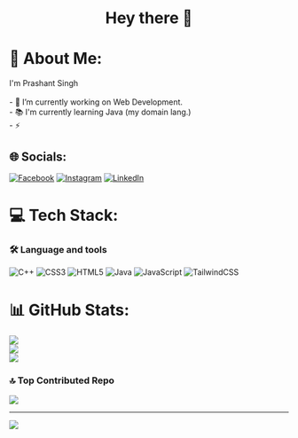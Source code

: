 
<div align="center">
<!--   <img src="https://visitor-badge.laobi.icu/badge?page_id=maurodesouza.maurodesouza&"  /> -->
</div>

###

<h1 align="center">Hey there 👋</h1>

###

# 💫 About Me:

<p align="left">I'm Prashant Singh <br><br>- 🔭 I’m currently working on Web Development.<br>- 📚 I'm currently learning Java (my domain lang.) <br>- ⚡</p> 


## 🌐 Socials:
[![Facebook](https://img.shields.io/badge/Facebook-%231877F2.svg?logo=Facebook&logoColor=white)](https://facebook.com/prashSingh.0) [![Instagram](https://img.shields.io/badge/Instagram-%23E4405F.svg?logo=Instagram&logoColor=white)](https://instagram.com/_prashant._0.1) [![LinkedIn](https://img.shields.io/badge/LinkedIn-%230077B5.svg?logo=linkedin&logoColor=white)](https://linkedin.com/in/prashant-singh-8b6449278) 


# 💻 Tech Stack: <h3 align="left">🛠 Language and tools</h3>
![C++](https://img.shields.io/badge/c++-%2300599C.svg?style=plastic&logo=c%2B%2B&logoColor=white) ![CSS3](https://img.shields.io/badge/css3-%231572B6.svg?style=plastic&logo=css3&logoColor=white) ![HTML5](https://img.shields.io/badge/html5-%23E34F26.svg?style=plastic&logo=html5&logoColor=white) ![Java](https://img.shields.io/badge/java-%23ED8B00.svg?style=plastic&logo=openjdk&logoColor=white) ![JavaScript](https://img.shields.io/badge/javascript-%23323330.svg?style=plastic&logo=javascript&logoColor=%23F7DF1E) ![TailwindCSS](https://img.shields.io/badge/tailwindcss-%2338B2AC.svg?style=plastic&logo=tailwind-css&logoColor=white)
# 📊 GitHub Stats:
![](https://github-readme-stats.vercel.app/api?username=prashDevCode&theme=dark&hide_border=true&include_all_commits=true&count_private=false)<br/>
![](https://github-readme-streak-stats.herokuapp.com/?user=prashDevCode&theme=dark&hide_border=true)<br/>
![](https://github-readme-stats.vercel.app/api/top-langs/?username=prashDevCode&theme=dark&hide_border=true&include_all_commits=true&count_private=false&layout=compact)

### 🔝 Top Contributed Repo
![](https://github-contributor-stats.vercel.app/api?username=prashDevCode&limit=5&theme=dark&combine_all_yearly_contributions=true)

---
[![](https://visitcount.itsvg.in/api?id=prashDevCode&icon=2&color=0)](https://visitcount.itsvg.in)

<!-- Proudly created with GPRM ( https://gprm.itsvg.in ) -->

